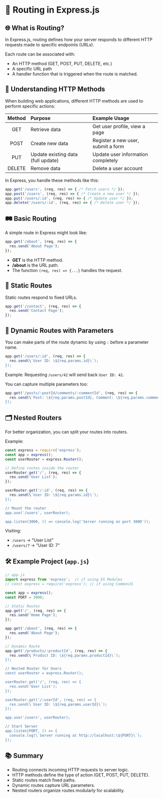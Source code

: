 
# 🚏 Routing in Express.js

## 🌐 What is Routing?
In Express.js, routing defines how your server responds to different HTTP requests made to specific endpoints (URLs).

Each route can be associated with:
- An HTTP method (GET, POST, PUT, DELETE, etc.)
- A specific URL path
- A handler function that is triggered when the route is matched.

## 🧭 Understanding HTTP Methods
When building web applications, different HTTP methods are used to perform specific actions:

| Method | Purpose               | Example Usage                  |
|:------:|:----------------------|:-------------------------------|
| GET    | Retrieve data          | Get user profile, view a page   |
| POST   | Create new data        | Register a new user, submit a form |
| PUT    | Update existing data (full update) | Update user information completely |
| DELETE | Remove data            | Delete a user account          |

In Express, you handle these methods like this:

```javascript
app.get('/users', (req, res) => { /* Fetch users */ });
app.post('/users', (req, res) => { /* Create a new user */ });
app.put('/users/:id', (req, res) => { /* Update user */ });
app.delete('/users/:id', (req, res) => { /* Delete user */ });
```

## 🛤️ Basic Routing
A simple route in Express might look like:

```javascript
app.get('/about', (req, res) => {
  res.send('About Page');
});
```

- **GET** is the HTTP method.
- **/about** is the URL path.
- The function `(req, res) => {...}` handles the request.

## 📍 Static Routes
Static routes respond to fixed URLs.

```javascript
app.get('/contact', (req, res) => {
  res.send('Contact Page');
});
```

## 🧩 Dynamic Routes with Parameters
You can make parts of the route dynamic by using `:` before a parameter name.

```javascript
app.get('/users/:id', (req, res) => {
  res.send(\`User ID: \${req.params.id}\`);
});
```

Example: Requesting `/users/42` will send back `User ID: 42`.

You can capture multiple parameters too:

```javascript
app.get('/posts/:postId/comments/:commentId', (req, res) => {
  res.send(\`Post: \${req.params.postId}, Comment: \${req.params.commentId}\`);
});
```

## 🗂️ Nested Routers
For better organization, you can split your routes into routers.

Example:

```javascript
const express = require('express');
const app = express();
const userRouter = express.Router();

// Define routes inside the router
userRouter.get('/', (req, res) => {
  res.send('User List');
});

userRouter.get('/:id', (req, res) => {
  res.send(\`User ID: \${req.params.id}\`);
});

// Mount the router
app.use('/users', userRouter);

app.listen(3000, () => console.log('Server running on port 3000'));
```

Visiting:
- `/users` → "User List"
- `/users/7` → "User ID: 7"

## 🛠️ Example Project (`app.js`)
```javascript
// app.js
import express from 'express';  // if using ES Modules
// const express = require('express'); // if using CommonJS

const app = express();
const PORT = 3000;

// Static Routes
app.get('/', (req, res) => {
  res.send('Home Page');
});

app.get('/about', (req, res) => {
  res.send('About Page');
});

// Dynamic Route
app.get('/products/:productId', (req, res) => {
  res.send(\`Product ID: \${req.params.productId}\`);
});

// Nested Router for Users
const userRouter = express.Router();

userRouter.get('/', (req, res) => {
  res.send('User List');
});

userRouter.get('/:userId', (req, res) => {
  res.send(\`User ID: \${req.params.userId}\`);
});

app.use('/users', userRouter);

// Start Server
app.listen(PORT, () => {
  console.log(\`Server running at http://localhost:\${PORT}\`);
});
```

## 📚 Summary
- Routing connects incoming HTTP requests to server logic.
- HTTP methods define the type of action (GET, POST, PUT, DELETE).
- Static routes match fixed paths.
- Dynamic routes capture URL parameters.
- Nested routers organize routes modularly for scalability.
